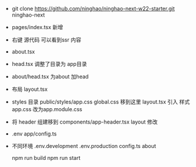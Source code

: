 - git clone https://github.com/ninghao/ninghao-next-w22-starter.git ninghao-next
- pages/index.tsx 新增 
- 右键 源代码  可以看到ssr 内容
- about.tsx
- head.tsx 调整了目录为 app目录
- about/head.tsx 为about 加head 
- 布局 layout.tsx
- styles 目录
  public/styles/app.css global.css 移到这里
  layout.tsx 引入 样式
  app.css 改为app.module.css
- 将 header 组建移到 components/app-header.tsx
  layout 修改
- .env 
  app/config.ts
- 不同环境
  .env.development
  .env.production
  config.ts
  about

  npm run build
  npm run start
